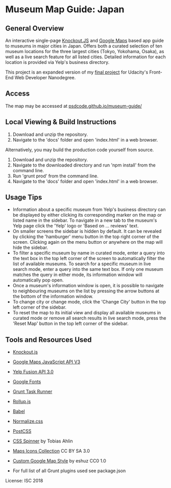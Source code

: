 # Museum Map Guide: Japan

## General Overview

An interactive single-page [Knockout.JS](http://knockoutjs.com/) and [Google Maps](https://developers.google.com/maps/) based app guide to museums in major cities in Japan. Offers both a curated selection of ten museum locations for the three largest cities (Tokyo, Yokohama, Osaka), as well as a live search feature for all listed cities. Detailed information for each location is provided via Yelp's business directory.

This project is an expanded version of my [final project](https://github.com/psdcode/fend-neighborhood-map) for Udacity's Front-End Web Developer Nanodegree.

## Access

The map may be accessed at [psdcode.github.io/museum-guide/](https://psdcode.github.io/museum-guide/)

## Local Viewing & Build Instructions

1. Download and unzip the repository.
2. Navigate to the 'docs' folder and open 'index.html' in a web browser.

Alternatively, you may build the production code yourself from source.

1. Download and unzip the repository.
2. Navigate to the downloaded directory and run 'npm install' from the command line.
3. Run 'grunt prod' from the command line.
2. Navigate to the 'docs' folder and open 'index.html' in a web browser.

## Usage Tips

* Information about a specific museum from Yelp's business directory can be displayed by either clicking its corresponding marker on the map or listed name in the sidebar. To navigate in a new tab to the museum's Yelp page click the 'Yelp' logo or 'Based on ... reviews' text.
* On smaller screens the sidebar is hidden by default. It can be revealed by clicking the 'hamburger' menu button in the top right corner of the screen. Clicking again on the menu button or anywhere on the map will hide the sidebar.
* To filter a specific museum by name in curated mode, enter a query into the text box in the top left corner of the screen to automatically filter the list of available museums. To search for a specific museum in live search mode, enter a query into the same text box. If only one museum matches the query in either mode, its information window will automatically pop open.
* Once a museum's information window is open, it is possible to navigate to neighbouring museums on the list by pressing the arrow buttons at the bottom of the information window.
* To change city or change mode, click the 'Change City' button in the top left corner of the sidebar.
* To reset the map to its initial view and display all available museums in curated mode or remove all search results in live search mode, press the 'Reset Map' button in the top left corner of the sidebar.

## Tools and Resources Used

* [Knockout.js](http://knockoutjs.com/)
* [Google Maps JavaScript API V3](https://developers.google.com/maps/)
* [Yelp Fusion API 3.0](https://www.yelp.com/developers/documentation/v3)
* [Google Fonts](https://fonts.google.com)
* [Grunt Task Runner](https://gruntjs.com)
* [Rollup.js](https://rollupjs.org)
* [Babel](https://babeljs.io/)
* [Normalize.css](https://necolas.github.io/normalize.css/)
* [PostCSS](postcss.org)
* [CSS Spinner](http://tobiasahlin.com/spinkit/) by Tobias Ahlin
* [Maps Icons Collection](https://mapicons.mapsmarker.com) CC BY SA 3.0
* [Custom Google Map Style](https://snazzymaps.com/style/4105/brokka-map) by eshuz CC0 1.0

* For full list of all Grunt plugins used see package.json

License: ISC 2018
